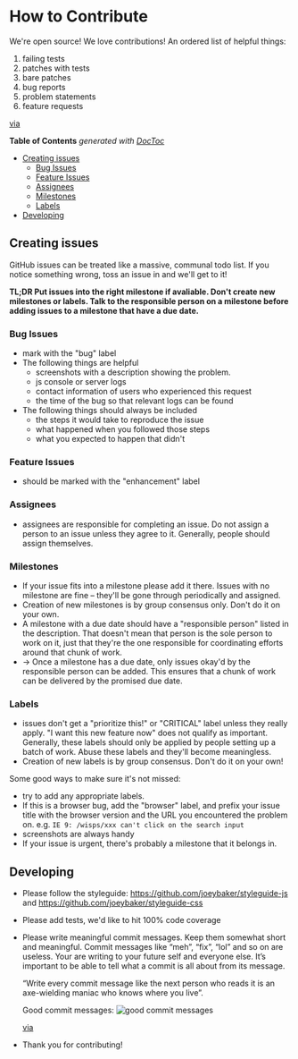 # How to Contribute

We're open source! We love contributions! An ordered list of helpful things:

1. failing tests
2. patches with tests
3. bare patches
4. bug reports
5. problem statements
6. feature requests

[via](https://twitter.com/othiym23/status/515619157287526400)

<!-- START doctoc generated TOC please keep comment here to allow auto update -->
<!-- DON'T EDIT THIS SECTION, INSTEAD RE-RUN doctoc TO UPDATE -->
**Table of Contents**  *generated with [DocToc](http://doctoc.herokuapp.com/)*

- [Creating issues](#creating-issues)
  - [Bug Issues](#bug-issues)
  - [Feature Issues](#feature-issues)
  - [Assignees](#assignees)
  - [Milestones](#milestones)
  - [Labels](#labels)
- [Developing](#developing)

<!-- END doctoc generated TOC please keep comment here to allow auto update -->

## Creating issues
GitHub issues can be treated like a massive, communal todo list. If you notice something wrong, toss an issue in and we'll get to it!

**TL;DR Put issues into the right milestone if avaliable. Don't create new milestones or labels. Talk to the responsible person on a milestone before adding issues to a milestone that have a due date.**

### Bug Issues
* mark with the "bug" label
* The following things are helpful
    * screenshots with a description showing the problem.
    * js console or server logs
    * contact information of users who experienced this request
    * the time of the bug so that relevant logs can be found
* The following things should always be included
    * the steps it would take to reproduce the issue
    * what happened when you followed those steps
    * what you expected to happen that didn't

### Feature Issues
* should be marked with the "enhancement" label

### Assignees
* assignees are responsible for completing an issue. Do not assign a person to an issue unless they agree to it. Generally, people should assign themselves.

### Milestones
* If your issue fits into a milestone please add it there. Issues with no milestone are fine – they'll be gone through periodically and assigned.
* Creation of new milestones is by group consensus only. Don't do it on your own.
* A milestone with a due date should have a "responsible person" listed in the description. That doesn't mean that person is the sole person to work on it, just that they're the one responsible for coordinating efforts around that chunk of work.
* → Once a milestone has a due date, only issues okay'd by the responsible person can be added. This ensures that a chunk of work can be delivered by the promised due date.

### Labels
* issues don't get a "prioritize this!" or "CRITICAL" label unless they really apply. "I want this new feature now" does not qualify as important. Generally, these labels should only be applied by people setting up a batch of work. Abuse these labels and they'll become meaningless.
* Creation of new labels is by group consensus. Don't do it on your own!

Some good ways to make sure it's not missed:
* try to add any appropriate labels.
* If this is a browser bug, add the "browser" label, and prefix your issue title with the browser version and the URL you encountered the problem on. e.g. `IE 9: /wisps/xxx can't click on the search input`
* screenshots are always handy
* If your issue is urgent, there's probably a milestone that it belongs in.

## Developing

* Please follow the styleguide: https://github.com/joeybaker/styleguide-js and https://github.com/joeybaker/styleguide-css
* Please add tests, we'd like to hit 100% code coverage
* Please write meaningful commit messages. Keep them somewhat short and meaningful. Commit messages like “meh”, “fix”, “lol” and so on are useless. Your are writing to your future self and everyone else. It’s important to be able to tell what a commit is all about from its message.

    “Write every commit message like the next person who reads it is an axe-wielding maniac who knows where you live”.

    Good commit messages:
    ![good commit messages](https://www.rainforestqa.com/images/version-control-best-practices/good-commit-messages-2fba507c.png)

    [via](https://blog.rainforestqa.com/2014-05-28-version-control-best-practices/)

* Thank you for contributing!
